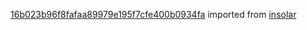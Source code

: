 [16b023b96f8fafaa89979e195f7cfe400b0934fa](https://github.com/insolar/insolar/commit/16b023b96f8fafaa89979e195f7cfe400b0934fa) imported from [insolar](https://github.com/insolar/insolar)
